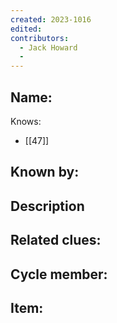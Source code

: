 ```yaml
---
created: 2023-1016
edited:
contributors:
  - Jack Howard
  - 
---
```


Name:
- 

Knows:
- [[47]]

Known by:
- 

Description
- 

Related clues:
- 
Cycle member:
- 
Item:
- 




